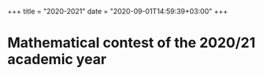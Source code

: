 +++
title = "2020-2021"
date = "2020-09-01T14:59:39+03:00"
+++
# Mathematical contest of the 2020/21 academic year

